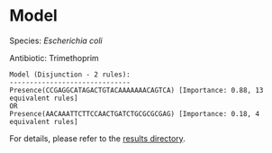 
# Model

Species: *Escherichia coli*

Antibiotic: Trimethoprim

```
Model (Disjunction - 2 rules):
------------------------------
Presence(CCGAGGCATAGACTGTACAAAAAAACAGTCA) [Importance: 0.88, 13 equivalent rules]
OR
Presence(AACAAATTCTTCCAACTGATCTGCGCGCGAG) [Importance: 0.18, 4 equivalent rules]

```

For details, please refer to the [results directory](../../../../../results/scm_b/escherichia%20coli/trimethoprim/repeat_7/).

